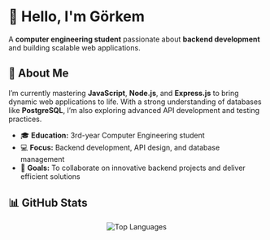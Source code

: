 <!-- Header -->
<h1 align="left">👋 Hello, I'm Görkem</h1>

<!-- Sub-header -->
<p align="left">
  A <b>computer engineering student</b> passionate about <b>backend development</b> and building scalable web applications.
</p>

<!-- About Me -->
<section>
  <h2>🚀 About Me</h2>
  <p>
    I’m currently mastering <b>JavaScript</b>, <b>Node.js</b>, and <b>Express.js</b> to bring dynamic web applications to life. With a strong understanding of databases like <b>PostgreSQL</b>, I’m also exploring advanced API development and testing practices.
  </p>
  <ul>
    <li>🎓 <b>Education:</b> 3rd-year Computer Engineering student</li>
    <li>💻 <b>Focus:</b> Backend development, API design, and database management</li>
    <li>🌟 <b>Goals:</b> To collaborate on innovative backend projects and deliver efficient solutions</li>
  </ul>
</section>

<!-- GitHub Stats -->
<section>
  <h2 align="left">📊 GitHub Stats</h2>
  <p align="center">
    <img src="https://github-readme-stats.vercel.app/api/top-langs/?username=Glory42&layout=compact&hide_border=true&theme=tokyonight" alt="Top Languages" />
  </p>
</section>
